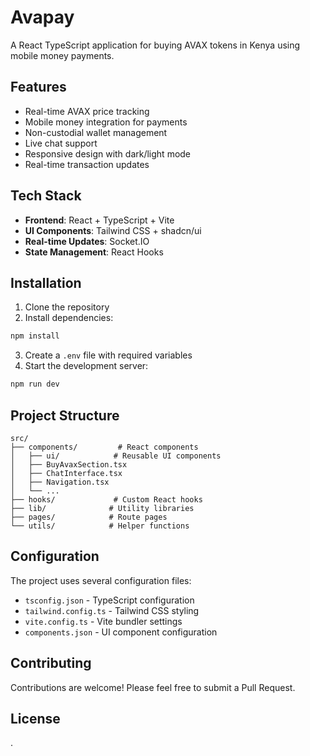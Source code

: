 # Avapay

A React TypeScript application for buying AVAX tokens in Kenya using mobile money payments.

## Features

- Real-time AVAX price tracking
- Mobile money integration for payments
- Non-custodial wallet management
- Live chat support
- Responsive design with dark/light mode
- Real-time transaction updates

## Tech Stack

- **Frontend**: React + TypeScript + Vite
- **UI Components**: Tailwind CSS + shadcn/ui
- **Real-time Updates**: Socket.IO
- **State Management**: React Hooks

## Installation

1. Clone the repository
2. Install dependencies:

```bash
npm install
```

3. Create a `.env` file with required variables
4. Start the development server:

```bash
npm run dev
```

## Project Structure

```
src/
├── components/         # React components
│   ├── ui/            # Reusable UI components
│   ├── BuyAvaxSection.tsx
│   ├── ChatInterface.tsx
│   ├── Navigation.tsx
│   └── ...
├── hooks/             # Custom React hooks
├── lib/              # Utility libraries
├── pages/            # Route pages
└── utils/            # Helper functions
```

## Configuration

The project uses several configuration files:

- `tsconfig.json` - TypeScript configuration
- `tailwind.config.ts` - Tailwind CSS styling
- `vite.config.ts` - Vite bundler settings
- `components.json` - UI component configuration

## Contributing

Contributions are welcome! Please feel free to submit a Pull Request.

## License
.  
 